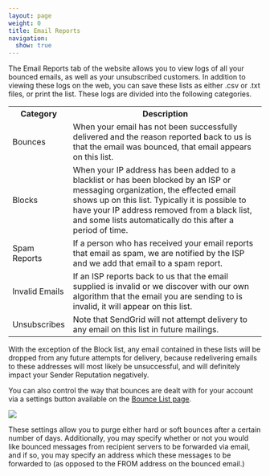 ```yaml
---
layout: page
weight: 0
title: Email Reports
navigation:
  show: true
---
```


The Email Reports tab of the website allows you to view logs of all your bounced emails, as well as your unsubscribed customers. In addition to viewing these logs on the web, you can save these lists as either .csv or .txt files, or print the list. These logs are divided into the following categories.

<table class="table table-bordered table-striped">
   <tbody>
      <tr>
         <th>Category</th>
         <th>Description</th>
      </tr>
      <tr>
         <td>Bounces</td>
         <td>When your email has not been successfully delivered and the reason reported back to us is that the email was bounced, that email appears on this list.</td>
      </tr>
      <tr>
         <td>Blocks</td>
         <td>When your IP address has been added to a blacklist or has been blocked by an ISP or messaging organization, the effected email shows up on this list. Typically it is possible to have your IP address removed from a black list, and some lists automatically do this after a period of time.</td>
      </tr>
      <tr>
         <td>Spam Reports</td>
         <td>If a person who has received your email reports that email as spam, we are notified by the ISP and we add that email to a spam report.</td>
      </tr>
      <tr>
         <td>Invalid Emails</td>
         <td>If an ISP reports back to us that the email supplied is invalid or we discover with our own algorithm that the email you are sending to is invalid, it will appear on this list.</td>
      </tr>
      <tr>
         <td>Unsubscribes</td>
         <td>Note that SendGrid will not attempt delivery to any email on this list in future mailings.</td>
      </tr>
   </tbody>
</table>

With the exception of the Block list, any email contained in these lists will be dropped from any future attempts for delivery, because redelivering emails to these addresses will most likely be unsuccessful, and will definitely impact your Sender Reputation negatively. 

You can also control the way that bounces are dealt with for your account via a settings button available on the [Bounce List page](https://sendgrid.com/bounces).

![]({{root_url}}/images/email_reports.png)

These settings allow you to purge either hard or soft bounces after a certain number of days. Additionally, you may specify whether or not you would like bounced messages from recipient servers to be forwarded via email, and if so, you may specify an address which these messages to be forwarded to (as opposed to the FROM address on the bounced email.)
